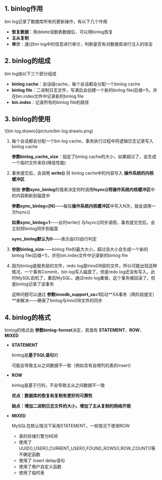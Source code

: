 ## 1. binlog作用

bin log记录了数据库所有的更新操作，有以下几个作用

* **恢复数据**：用delete误删表数据后，可以用binlog恢复
* **主从复制**
* **审计**：通过bin log中的信息进行审计，判断是否有对数据库进行注入的攻击

## 2. binlog的组成

bin log由以下三个部分组成

* **binlog cache**：会话级cache，每个会话都会分配一个binlog cache
* **binlog file**：二进制日志文件，写满后会创建一个新的binlog file(后缀+1)，并在bin.index文件中记录新的binlog file
* **bin.index**：记录所有的binlog file的路径

## 3. binlog的使用

![bin log.drawio](picture/bin log.drawio.png)

1. 每个会话都会分配一个bin log cache，事务执行过程中将逻辑日志记录写入binlog cache

   **参数binlog_cache_size**：指定了binlog cache的大小，如果超过了，会生成一个临时文件来存(降低性能)



2. 事务提交后，会调用 **write()** 将 binlog cache中的内容写入 **操作系统的内核缓冲区**

   根据 **参数sync_binlog**的值来决定何时调用**fsync()**将**操作系统内核缓冲区**中的内容刷新到磁盘中

   **参数sync_binlog=[N]**——每往**操作系统内核缓冲区**中写入N次，就会调用一次fsync()

   **如果sync_binlog=1**——此时write() 与fsync()同步调用，事务提交完后，会立刻将binlog同步到磁盘

   **sync_binlog默认为0**——表示由OS自行判定



3. **参数binlog_size**——binlog file的最大大小，超过该大小会生成一个新的binlog file(后缀+1)，并在bin.index文件中记录新的binlog file



4. 因为binlog是服务层的文件，redo log是InnoDB层的文件，所以可能出现这种情况，一个事务Commit，bin log写入磁盘了，但是redo log还没有写入，此时MySQL宕机了，重启MySQL，通过redo log重做，这个事务被回滚了，但是binlog记录了该事务

   这种问题可以通过 **参数innodb_support_xa=1**启动**XA事务（两阶段提交）**来解决——确保了binlog与InnoDB文件的同步



## 4. binlog的格式

binlog的格式由 **参数binlog-format**决定，其值有 **STATEMENT**，**ROW**，**MIXED**

* **STATEMENT**

  binlog是**基于SQL语句**的

  可能会导致主从之间数据不一致（例如含有自增列的表的insert）

* **ROW**

  binlog是基于行的，不会导致主从之间数据不一致

  **优点：数据库的恢复和复制有更好的可靠性**

  **缺点：增加二进制日志文件的大小，增加了主从复制的网络开销**

* **MIXED**

  MySQL在默认情况下采用STATEMENT，一些情况下使用ROW

  * 表的存储引擎为NDB
  * 使用了UUID(),USER(),CURRENT_USER(),FOUND_ROWS(),ROW_COUNT()等不确定函数
  * 使用了 insert delay语句
  * 使用了用户自定义函数
  * 使用了临时表
